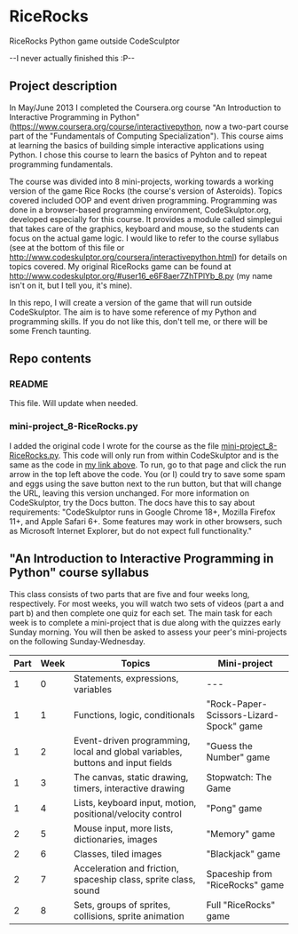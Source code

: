 # RiceRocks #
RiceRocks Python game outside CodeSculptor

--I never actually finished this :P--

## Project description ##
In May/June 2013 I completed the Coursera.org course "An Introduction to Interactive Programming in Python" (https://www.coursera.org/course/interactivepython, now a two-part course part of the "Fundamentals of Computing Specialization"). This course aims at learning the basics of building simple interactive applications using Python. I chose this course to learn the basics of Pyhton and to repeat programming fundamentals.

The course was divided into 8 mini-projects, working towards a working version of the game Rice Rocks (the course's version of Asteroids). Topics covered included OOP and event driven programming. Programming was done in a browser-based programming environment, CodeSkulptor.org, developed especially for this course. It provides a module called simplegui that takes care of the graphics, keyboard and mouse, so the students can focus on the actual game logic. I would like to refer to the course syllabus (see at the bottom of this file or http://www.codeskulptor.org/coursera/interactivepython.html) for details on topics covered. My original RiceRocks game can be found at http://www.codeskulptor.org/#user16_e6F8aer7ZhTPlYb_8.py (my name isn't on it, but I tell you, it's mine).

In this repo, I will create a version of the game that will run outside CodeSkulptor. The aim is to have some reference of my Python and programming skills. If you do not like this, don't tell me, or there will be some French taunting.

## Repo contents ##
### README ###
This file. Will update when needed.

### mini-project_8-RiceRocks.py ###
I added the original code I wrote for the course as the file [mini-project_8-RiceRocks.py](mini-project_8-RiceRocks.py). This code will only run from within CodeSkulptor and is the same as the code in [my link above](http://www.codeskulptor.org/#user16_e6F8aer7ZhTPlYb_8.py). To run, go to that page and click the run arrow in the top left above the code. You (or I) could try to save some spam and eggs using the save button next to the run button, but that will change the URL, leaving this version unchanged. For more information on CodeSkulptor, try the Docs button. The docs have this to say about requirements: "CodeSkulptor runs in Google Chrome 18+, Mozilla Firefox 11+, and Apple Safari 6+. Some features may work in other browsers, such as Microsoft Internet Explorer, but do not expect full functionality."

## "An Introduction to Interactive Programming in Python" course syllabus ##

This class consists of two parts that are five and four weeks long, respectively.  For most weeks, you will watch two sets of videos (part a and part b) and then complete one quiz for each set. The main task for each week is to complete a mini-project that is due along with the quizzes early Sunday morning.  You will then be asked to assess your peer's mini-projects on the following Sunday-Wednesday.

<table align="center">
  <thead>
  <tr>
    <th>Part</th>
    <th>Week</th>
    <th>Topics</th>
    <th>Mini-project</th></tr>
  </thead>
  <tbody>
  <tr>
    <td>1</td>
    <td>0</td>
    <td>Statements, expressions, variables</td>
    <td> --- </td>
  </tr>
  <tr>
    <td>1</td>
    <td>1</td>
    <td>Functions, logic, conditionals</td>
    <td>"Rock-Paper-Scissors-Lizard-Spock" game</td>
  </tr>
  <tr>
    <td>1</td>
    <td>2</td>
    <td>Event-driven programming, local and global variables, buttons and input fields</td>
    <td>"Guess the Number" game</td>
  </tr>
  <tr>
    <td>1</td>
    <td>3</td>
    <td>The canvas, static drawing, timers, interactive drawing</td>
     <td>Stopwatch: The Game</td>
  </tr>
  <tr>
    <td>1</td>
    <td>4</td>
    <td>Lists, keyboard input, motion, positional/velocity control</td>
    <td>"Pong" game</td>
  </tr>
  <tr>
    <td>2</td>
    <td>5</td>
    <td>Mouse input, more lists, dictionaries, images</td>
    <td>"Memory" game</td>
  </tr>
  <tr>
    <td>2</td>
    <td>6</td>
    <td>Classes, tiled images</td>
    <td>"Blackjack" game</td>
  </tr>
  <tr>
    <td>2</td>
    <td>7</td>
    <td>Acceleration and friction, spaceship class, sprite class, sound</td>
    <td>Spaceship from "RiceRocks" game</td>
  </tr>
  <tr>
    <td>2</td>
    <td>8</td>
    <td>Sets, groups of sprites, collisions, sprite animation</td>
    <td>Full "RiceRocks" game</td>
  </tr>
  </tbody></table>  
</body>